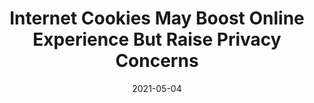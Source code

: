 ---
layout: post
categories: 
- talk
title: "Internet Cookies May Boost Online Experience But Raise Privacy Concerns"
location: "WTTW Chicago Tonight"
date: 2021-05-04
image: /images/talks/chicago-tonight-2021-05.jpg
description: "In my eighth appearance on WTTW Chicago Tonight, I talk again with Dr. Blase Ur and host Brandis Friedman about cookies and tracking from online advertisers. Bonus: you can definitely hear our dog Ruby barking in the background. Her TV debut!"
link: https://news.wttw.com/2021/05/04/internet-cookies-may-boost-online-experience-raise-privacy-concerns
tags: interview
medium: video
featured: true
published: true
---